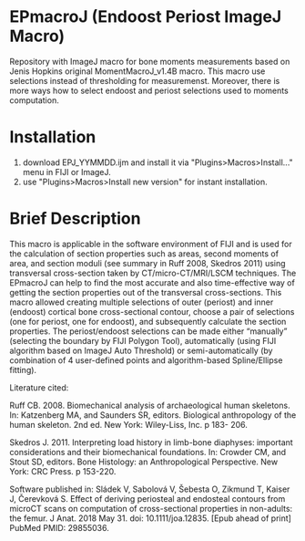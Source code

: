 # EPmacroJ (Endoost Periost ImageJ Macro)
Repository with ImageJ macro for bone moments measurements based on Jenis Hopkins original MomentMacroJ_v1.4B macro. This macro use selections instead of thresholding for measuremenst. Moreover, there is more ways how to select endoost and periost selections used to moments computation.

# Installation
1) download EPJ_YYMMDD.ijm and install it via "Plugins>Macros>Install..." menu in FIJI or ImageJ.
2) use "Plugins>Macros>Install new version" for instant installation.

# Brief Description
This macro is applicable in the software environment of FIJI and is used for the
calculation of section properties such as areas, second moments of area, and section moduli
(see summary in Ruff 2008, Skedros 2011) using transversal cross-section taken by
CT/micro-CT/MRI/LSCM techniques. The EPmacroJ can help to find the most accurate and
also time-effective way of getting the section properties out of the transversal cross-sections.
This macro allowed creating multiple selections of outer (periost) and inner (endoost)
cortical bone cross-sectional contour, choose a pair of selections (one for periost, one for
endoost), and subsequently calculate the section properties. The periost/endoost selections can
be made either “manually” (selecting the boundary by FIJI Polygon Tool), automatically
(using FIJI algorithm based on ImageJ Auto Threshold) or semi-automatically (by
combination of 4 user-defined points and algorithm-based Spline/Ellipse fitting).

Literature cited:

Ruff CB. 2008. Biomechanical analysis of archaeological human skeletons. In: Katzenberg MA, and Saunders
SR, editors. Biological anthropology of the human skeleton. 2nd ed. New York: Wiley-Liss, Inc. p 183-
206.

Skedros J. 2011. Interpreting load history in limb-bone diaphyses: important considerations and their
biomechanical foundations. In: Crowder CM, and Stout SD, editors. Bone Histology: an Anthropological
Perspective. New York: CRC Press. p 153-220.

Software published in:
Sládek V, Sabolová V, Šebesta O, Zikmund T, Kaiser J, Čerevková S. Effect of
deriving periosteal and endosteal contours from microCT scans on computation of
cross-sectional properties in non-adults: the femur. J Anat. 2018 May 31. doi:
10.1111/joa.12835. [Epub ahead of print] PubMed PMID: 29855036.
